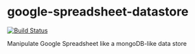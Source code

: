 google-spreadsheet-datastore
============================

[![Build Status](https://secure.travis-ci.org/stomita/google-spreadsheet-datastore.png)](https://travis-ci.org/stomita/google-spreadsheet-datastore)

Manipulate Google Spreadsheet like a mongoDB-like data store
